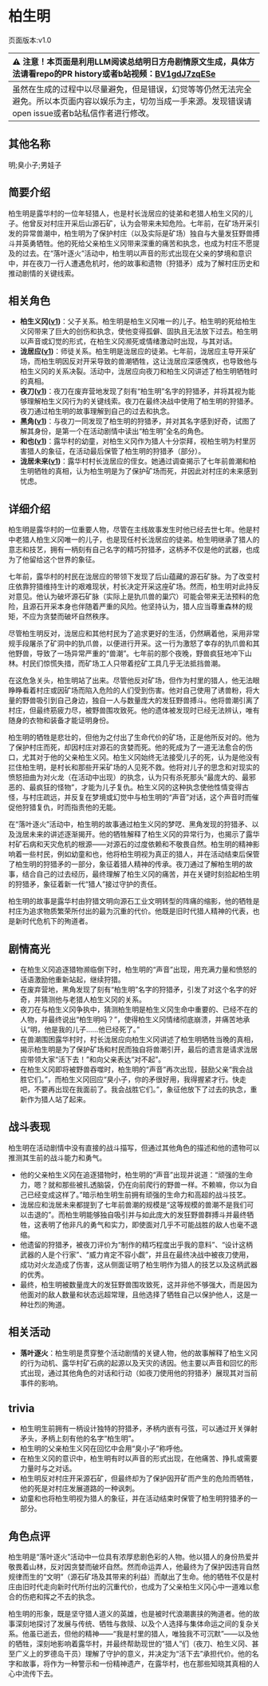# 柏生明
页面版本:v1.0
 

| :warning: 注意！本页面是利用LLM阅读总结明日方舟剧情原文生成，具体方法请看repo的PR history或者b站视频：[BV1gdJ7zqESe](https://www.bilibili.com/video/BV1gdJ7zqESe/)         |
|:----------------------------|
| 虽然在生成的过程中以尽量避免，但是错误，幻觉等等仍然无法完全避免。所以本页面内容以娱乐为主，切勿当成一手来源。发现错误请open issue或者b站私信作者进行修改。|



## 其他名称
明;臭小子;男娃子
## 简要介绍
柏生明是露华村的一位年轻猎人，也是村长泷居应的徒弟和老猎人柏生义冈的儿子。他曾反对村庄开采后山源石矿，认为会带来未知危险。七年前，在矿场开采引发的异常兽潮中，柏生明为了保护村庄（以及实际是矿场）独自与大量发狂野兽搏斗并英勇牺牲。他的死给父亲柏生义冈带来深重的痛苦和执念，也成为村庄不愿提及的过去。在“落叶逐火”活动中，柏生明以声音的形式出现在父亲的梦境和意识中，并在夜刀一行人遭遇危机时，他的故事和遗物（狩猎矛）成为了解村庄历史和推动剧情的关键线索。
## 相关角色
-   **柏生义冈([v1](extended_char_bai_sheng_yi_gang.md))**：父子关系。柏生明是柏生义冈唯一的儿子。柏生明的死给柏生义冈带来了巨大的创伤和执念，使他变得孤僻、固执且无法放下过去。柏生明以声音或幻觉的形式，在柏生义冈濒死或情绪激动时出现，与其对话。
-   **泷居应([v1](extended_char_long_ju_ying.md))**：师徒关系。柏生明是泷居应的徒弟。七年前，泷居应主导开采矿场，而柏生明因反对开采导致的兽潮牺牲，这让泷居应深感愧疚，也导致他与柏生义冈的关系决裂。活动中，泷居应向夜刀和柏生义冈讲述了柏生明牺牲时的真相。
-   **夜刀([v1](char_502_nblade.md))**：夜刀在废弃营地发现了刻有“柏生明”名字的狩猎矛，并将其视为能够理解柏生义冈行为的关键线索。夜刀在最终决战中使用了柏生明的狩猎矛。夜刀通过柏生明的故事理解到自己的过去和执念。
-   **黑角([v1](char_500_noirc.md))**：与夜刀一同发现了柏生明的狩猎矛，并对其名字感到好奇，试图了解其身份，是第一个在活动剧情中读出“柏生明”全名的角色。
-   **和也([v1](extended_char_he_ye.md))**：露华村的幼童，对柏生义冈作为猎人十分崇拜，视柏生明为村里厉害猎人的象征，在活动最后保管了柏生明的狩猎矛（部分）。
-   **泷居未来([v1](extended_char_long_ju_wei_lai.md))**：露华村村长泷居应的侄女。她通过调查揭示了七年前兽潮和柏生明牺牲的真相，认为柏生明是为了保护矿场而死，并因此对村庄的未来感到忧虑。
## 详细介绍
柏生明是露华村的一位重要人物，尽管在主线故事发生时他已经去世七年。他是村中老猎人柏生义冈唯一的儿子，也是现任村长泷居应的徒弟。柏生明继承了猎人的意志和技艺，拥有一柄刻有自己名字的精巧狩猎矛，这柄矛不仅是他的武器，也成为了他留给这个世界的象征。

七年前，露华村的村民在泷居应的带领下发现了后山蕴藏的源石矿脉。为了改变村庄依靠狩猎维持生计的艰难现状，村长决定开采这座矿场。然而，柏生明对此持反对意见。他认为破坏源石矿脉（实际上是犰爪兽的巢穴）可能会带来无法预料的危险，且源石开采本身也伴随着严重的风险。他坚持认为，猎人应当尊重森林的规矩，不应为贪婪而破坏自然秩序。

尽管柏生明反对，泷居应和其他村民为了追求更好的生活，仍然瞒着他，采用非常规手段屠杀了矿洞中的犰爪兽，以便进行开采。这一行为激怒了幸存的犰爪兽和其他野兽，导致了一场异常严重的“兽潮”。七年前的那个夜晚，野兽疯狂地冲下山林。村民们惊慌失措，而矿场工人只带着挖矿工具几乎无法抵挡兽潮。

在这危急关头，柏生明站了出来。尽管他反对矿场，但作为村里的猎人，他无法眼睁睁看着村庄或因矿场而陷入危险的人们受到伤害。他对自己使用了诱兽粉，将大量的野兽吸引到自己身边，独自一人与数量庞大的发狂野兽搏斗。他将兽潮引离了村庄，但最终筋疲力尽，被野兽围攻致死。他的遗体被发现时已经无法辨认，唯有随身的衣物和装备才能证明身份。

柏生明的牺牲是悲壮的，但他为之付出了生命代价的矿场，正是他所反对的。他为了保护村庄而死，却因村庄对源石的贪婪而死。他的死成为了一道无法愈合的伤口，尤其对于他的父亲柏生义冈。柏生义冈始终无法接受儿子的死，认为是他没有拦住柏生明，是村长和那些开采矿场的人见死不救。他将对儿子的思念和对现实的愤怒扭曲为对火龙（在活动中出现）的执念，认为只有杀死那头“最庞大的、最邪恶的、最疯狂的怪物”，才能为儿子复仇。柏生义冈的这种执念使他性情变得古怪，与村庄疏远，并反复在梦境或幻觉中与柏生明的“声音”对话，这个声音时而催促他狩猎复仇，时而指责他的无能。

在“落叶逐火”活动中，柏生明的故事通过柏生义冈的梦呓、黑角发现的狩猎矛、以及泷居未来的讲述逐渐揭开。他的牺牲解释了柏生义冈的异常行为，也揭示了露华村矿石病和天灾危机的根源——对源石的过度依赖和不敬畏自然。柏生明的精神影响着一些村民，例如幼童和也，他将柏生明视为真正的猎人，并在活动结束后保管了柏生明的狩猎矛的一部分，象征着猎人精神的传承。夜刀通过了解柏生明的故事，结合自己的过去经历，最终理解了柏生义冈的痛苦，并在关键时刻拾起柏生明的狩猎矛，象征着新一代“猎人”接过守护的责任。

柏生明的故事是露华村由狩猎文明向源石工业文明转型的阵痛的缩影，他的牺牲是村庄为追求物质繁荣所付出的最为沉重的代价。他既是旧时代猎人精神的代表，也是新时代危机下的殉道者。
## 剧情高光
- 在柏生义冈追逐猎物濒临倒下时，柏生明的“声音”出现，用充满力量和愤怒的话语激励他重新站起，继续狩猎。
- 在废弃营地，黑角发现了刻有“柏生明”名字的狩猎矛，引发了对这个名字的好奇，并猜测他与老猎人柏生义冈的关系。
- 夜刀在与柏生义冈争执中，猜测柏生明是柏生义冈生命中重要的、已经不在的人物，并最终说出“柏生明吗？”，使得柏生义冈情绪彻底崩溃，并痛苦地承认“明，他是我的儿子……他已经死了。”
- 在兽潮围困露华村时，村长泷居应向柏生义冈讲述了柏生明牺牲当晚的真相，揭示柏生明是为了保护矿场和村民而独自将兽潮引开，最后的遗言是请求泷居应带领大家“活下去！”和向父亲表达“对不起”。
- 在柏生义冈即将被野兽吞噬时，柏生明的“声音”再次出现，鼓励父亲“我会战胜它们。”，而柏生义冈回应“臭小子，你的矛很好用，我得握紧才行。快走吧，不要再出现在我面前了。我会战胜它们。”，象征他放下了过去的执念，重新作为猎人站了起来。
## 战斗表现
柏生明在活动剧情中没有直接的战斗描写，但通过其他角色的描述和他的遗物可以推测其生前的战斗能力和勇气。
- 他的父亲柏生义冈在追逐猎物时，柏生明的“声音”出现并说道：“顽强的生命力，嗯？就和那些被扎透脑袋，仍在向前爬行的野兽一样。不赖嘛，你以为自己已经变成这样了。”暗示柏生明生前拥有顽强的生命力和高超的战斗技艺。
- 泷居应和泷居未来都提到了七年前兽潮的规模是“这等规模的兽潮不是我们可以击退的”。而柏生明能够独自吸引并与如此庞大的发狂野兽群搏斗并最终牺牲，这表明了他非凡的勇气和实力，即使面对几乎不可能战胜的敌人也毫不退缩。
- 他遗留的狩猎矛，被夜刀评价为“制作的精巧程度出乎我的意料”、“设计这柄武器的人是个行家”、“威力肯定不容小觑”，并且在最终决战中被夜刀使用，成功对火龙造成了伤害，这从侧面证明了柏生明作为猎人的技艺以及这柄武器的优秀。
- 最终，柏生明被数量庞大的发狂野兽围攻致死，这并非他不够强大，而是因为他面对的敌人数量和状态远超常理，且他选择了牺牲自己以保护他人，这是一种壮烈的殉道。
## 相关活动
-   **落叶逐火**：柏生明是贯穿整个活动剧情的关键人物，他的故事解释了柏生义冈的行为动机、露华村矿石病的起源以及天灾的诱因。他主要以声音和回忆的形式出现，通过其他角色的对话和行动（如夜刀使用他的狩猎矛）展现其对当前事件的影响。
## trivia
- 柏生明生前拥有一柄设计独特的狩猎矛，矛柄内嵌有弓弦，可以通过开关弹射矛头，矛柄上刻有他的名字“柏生明”。
- 柏生明的父亲柏生义冈在回忆中会用“臭小子”称呼他。
- 在柏生义冈的意识中，柏生明有时以声音的形式出现，在他痛苦、挣扎或需要力量时与之对话。
- 柏生明反对村庄开采源石矿，但最终却为了保护因开矿而产生的危险而牺牲，他的死是对村庄发展道路的一种讽刺。
- 幼童和也将柏生明视为猎人的象征，并在活动结束时保管了柏生明狩猎矛的一部分。
## 角色点评
柏生明是“落叶逐火”活动中一位具有浓厚悲剧色彩的人物。他以猎人的身份热爱并敬畏着山林，反对因贪婪而破坏自然。然而命运弄人，他最终为了保护因违背自然规律而生的“文明”（源石矿场及其带来的利益）而献出了生命。他的牺牲不仅是村庄由旧时代走向新时代所付出的沉重代价，也成为了父亲柏生义冈心中一道难以愈合的伤疤和挥之不去的执念。

柏生明的形象，既是坚守猎人道义的英雄，也是被时代浪潮裹挟的殉道者。他的故事深刻地探讨了发展与传统、牺牲与救赎、以及个人选择与集体命运之间的复杂关系。他虽已逝去，但他的精神——“我是村里的猎人，唯独我不可沉默”——以及他的牺牲，深刻地影响着露华村，并最终帮助现世的“猎人”们（夜刀、柏生义冈、甚至广义上的罗德岛干员）理解了守护的意义，并决定为“活下去”承担代价。他的名字和故事，将作为一种警示和一份精神遗产，在露华村，也在那些知晓其真相的人心中流传下去。